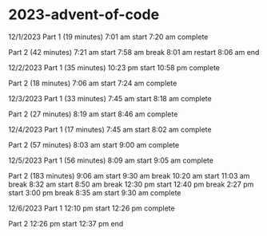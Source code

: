 # 2023-advent-of-code

12/1/2023
Part 1 (19 minutes)
7:01 am start
7:20 am complete

Part 2 (42 minutes)
7:21 am start
7:58 am break
8:01 am restart
8:06 am end

12/2/2023 
Part 1 (35 minutes)
10:23 pm start
10:58 pm complete

Part 2 (18 minutes)
7:06 am start
7:24 am complete

12/3/2023
Part 1 (33 minutes)
7:45 am start
8:18 am complete

Part 2 (27 minutes)
8:19 am start
8:46 am complete

12/4/2023
Part 1 (17 minutes)
7:45 am start
8:02 am complete

Part 2 (57 minutes)
8:03 am start
9:00 am complete

12/5/2023
Part 1 (56 minutes)
8:09 am start
9:05 am complete

Part 2 (183 minutes)
9:06 am start
9:30 am break
10:20 am start
11:03 am break
8:32 am start
8:50 am break
12:30 pm start
12:40 pm break
2:27 pm start
3:00 pm break
8:35 am start
9:30 am complete

12/6/2023
Part 1
12:10 pm start
12:26 pm complete

Part 2
12:26 pm start
12:37 pm end
